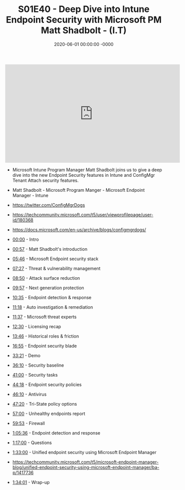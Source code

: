 ﻿---
layout: post
title: "S01E40 - Deep Dive into Intune Endpoint Security with Microsoft PM Matt Shadbolt - (I.T)"
date: 2020-06-01 00:00:00 -0000
categories:
---

<iframe loading="lazy" width="560" height="315" src="https://www.youtube.com/embed/f4klwWewXe0" title="YouTube video player" frameborder="0" allow="accelerometer; autoplay; clipboard-write; encrypted-media; gyroscope; picture-in-picture" allowfullscreen></iframe>

 * Microsoft Intune Program Manager Matt Shadbolt joins us to give a deep dive into the new Endpoint Security features in Intune and ConfigMgr Tenant Attach security features.

 * Matt Shadbolt - Microsoft Program Manger - Microsoft Endpoint Manager - Intune
 * https://twitter.com/ConfigMgrDogs
 * https://techcommunity.microsoft.com/t5/user/viewprofilepage/user-id/180368
 * https://docs.microsoft.com/en-us/archive/blogs/configmgrdogs/

 * [00:00](https://www.youtube.com/watch?v=f4klwWewXe0&t=0s) - Intro
 * [00:57](https://www.youtube.com/watch?v=f4klwWewXe0&t=57s) - Matt Shadbolt's introduction
 * [05:46](https://www.youtube.com/watch?v=f4klwWewXe0&t=346s) - Microsoft Endpoint security stack
 * [07:27](https://www.youtube.com/watch?v=f4klwWewXe0&t=447s) - Threat & vulnerability management
 * [08:50](https://www.youtube.com/watch?v=f4klwWewXe0&t=530s) - Attack surface reduction
 * [09:57](https://www.youtube.com/watch?v=f4klwWewXe0&t=597s) - Next generation protection
 * [10:35](https://www.youtube.com/watch?v=f4klwWewXe0&t=635s) - Endpoint detection & response
 * [11:18](https://www.youtube.com/watch?v=f4klwWewXe0&t=678s) - Auto investigation & remediation
 * [11:37](https://www.youtube.com/watch?v=f4klwWewXe0&t=697s) - Microsoft threat experts
 * [12:30](https://www.youtube.com/watch?v=f4klwWewXe0&t=750s) - Licensing recap
 * [13:46](https://www.youtube.com/watch?v=f4klwWewXe0&t=826s) - Historical roles & friction
 * [16:55](https://www.youtube.com/watch?v=f4klwWewXe0&t=1015s) - Endpoint security blade
 * [33:21](https://www.youtube.com/watch?v=f4klwWewXe0&t=2001s) - Demo
 * [36:10](https://www.youtube.com/watch?v=f4klwWewXe0&t=2170s) - Security baseline
 * [41:00](https://www.youtube.com/watch?v=f4klwWewXe0&t=2460s) - Security tasks
 * [44:18](https://www.youtube.com/watch?v=f4klwWewXe0&t=2658s) - Endpoint security policies
 * [46:10](https://www.youtube.com/watch?v=f4klwWewXe0&t=2770s) - Antivirus
 * [47:20](https://www.youtube.com/watch?v=f4klwWewXe0&t=2840s) - Tri-State policy options
 * [57:00](https://www.youtube.com/watch?v=f4klwWewXe0&t=3420s) - Unhealthy endpoints report
 * [59:53](https://www.youtube.com/watch?v=f4klwWewXe0&t=3593s) - Firewall
 * [1:05:36](https://www.youtube.com/watch?v=f4klwWewXe0&t=396s) - Endpoint detection and response
 * [1:17:00](https://www.youtube.com/watch?v=f4klwWewXe0&t=1080s) - Questions
 * [1:33:00](https://www.youtube.com/watch?v=f4klwWewXe0&t=2040s) - Unified endpoint security using Microsoft Endpoint Manager
-    https://techcommunity.microsoft.com/t5/microsoft-endpoint-manager-blog/unified-endpoint-security-using-microsoft-endpoint-manager/ba-p/1417736
 * [1:34:01](https://www.youtube.com/watch?v=f4klwWewXe0&t=2101s) - Wrap-up

